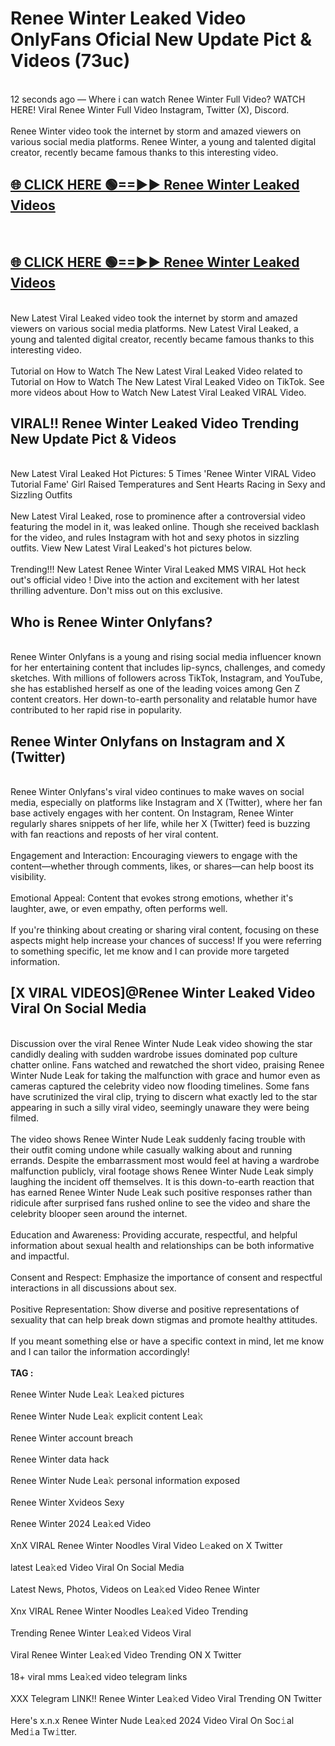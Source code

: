 # Renee Winter Leaked Video OnlyFans Oficial New Update Pict & Videos (73uc)
<br>
12 seconds ago — Where i can watch Renee Winter Full Video? WATCH HERE! Viral Renee Winter Full Video Instagram, Twitter (X), Discord.
<br><br>
Renee Winter video took the internet by storm and amazed viewers on various social media platforms. Renee Winter, a young and talented digital creator, recently became famous thanks to this interesting video.
<br>
<h2><a href="https://play.trustnlinepharmacy.us?title=Renee_Winter">🌐 CLICK HERE 🟢==►► Renee Winter Leaked Videos</a></h2>
<br>
<h2><a href="https://play.trustnlinepharmacy.us?title=Renee_Winter">🌐 CLICK HERE 🟢==►► Renee Winter Leaked Videos</a></h2>
<br>
New Latest Viral Leaked video took the internet by storm and amazed viewers on various social media platforms. New Latest Viral Leaked, a young and talented digital creator, recently became famous thanks to this interesting video.
<br><br>
Tutorial on How to Watch The New Latest Viral Leaked Video related to Tutorial on How to Watch The New Latest Viral Leaked Video on TikTok. See more videos about How to Watch New Latest Viral Leaked VIRAL Video.
<br>
<h2>VIRAL!! Renee Winter Leaked Video Trending New Update Pict & Videos</h2>
<br>
New Latest Viral Leaked Hot Pictures: 5 Times 'Renee Winter VIRAL Video Tutorial Fame' Girl Raised Temperatures and Sent Hearts Racing in Sexy and Sizzling Outfits
<br><br>
New Latest Viral Leaked, rose to prominence after a controversial video featuring the model in it, was leaked online. Though she received backlash for the video, and rules Instagram with hot and sexy photos in sizzling outfits. View New Latest Viral Leaked's hot pictures below.
<br><br>
Trending!!! New Latest Renee Winter Viral Leaked MMS VIRAL Hot heck out's official video ! Dive into the action and excitement with her latest thrilling adventure. Don't miss out on this exclusive.
<br>
<h2>Who is Renee Winter Onlyfans?</h2>
<br>
Renee Winter Onlyfans is a young and rising social media influencer known for her entertaining content that includes lip-syncs, challenges, and comedy sketches. With millions of followers across TikTok, Instagram, and YouTube, she has established herself as one of the leading voices among Gen Z content creators. Her down-to-earth personality and relatable humor have contributed to her rapid rise in popularity.
<br>
<h2>Renee Winter Onlyfans on Instagram and X (Twitter)</h2>
<br>
Renee Winter Onlyfans's viral video continues to make waves on social media, especially on platforms like Instagram and X (Twitter), where her fan base actively engages with her content. On Instagram, Renee Winter regularly shares snippets of her life, while her X (Twitter) feed is buzzing with fan reactions and reposts of her viral content.
<br><br>
Engagement and Interaction: Encouraging viewers to engage with the content—whether through comments, likes, or shares—can help boost its visibility.
<br><br>
Emotional Appeal: Content that evokes strong emotions, whether it's laughter, awe, or even empathy, often performs well.
<br><br>
If you're thinking about creating or sharing viral content, focusing on these aspects might help increase your chances of success! If you were referring to something specific, let me know and I can provide more targeted information.
<br>
<h2>[X VIRAL VIDEOS]@Renee Winter Leaked Video Viral On Social Media</h2>
<br>
Discussion over the viral Renee Winter Nude Leak video showing the star candidly dealing with sudden wardrobe issues dominated pop culture chatter online. Fans watched and rewatched the short video, praising Renee Winter Nude Leak for taking the malfunction with grace and humor even as cameras captured the celebrity video now flooding timelines. Some fans have scrutinized the viral clip, trying to discern what exactly led to the star appearing in such a silly viral video, seemingly unaware they were being filmed.
<br><br>
The video shows Renee Winter Nude Leak suddenly facing trouble with their outfit coming undone while casually walking about and running errands. Despite the embarrassment most would feel at having a wardrobe malfunction publicly, viral footage shows Renee Winter Nude Leak simply laughing the incident off themselves. It is this down-to-earth reaction that has earned Renee Winter Nude Leak such positive responses rather than ridicule after surprised fans rushed online to see the video and share the celebrity blooper seen around the internet.
<br><br>
Education and Awareness: Providing accurate, respectful, and helpful information about sexual health and relationships can be both informative and impactful.
<br><br>
Consent and Respect: Emphasize the importance of consent and respectful interactions in all discussions about sex.
<br><br>
Positive Representation: Show diverse and positive representations of sexuality that can help break down stigmas and promote healthy attitudes.
<br><br>
If you meant something else or have a specific context in mind, let me know and I can tailor the information accordingly!
<br><br>
<strong>TAG :</strong>
<br><br>
Renee Winter Nude Lea𝚔 Lea𝚔ed pictures
<br><br>
Renee Winter Nude Lea𝚔 explicit content Lea𝚔
<br><br>
Renee Winter account breach
<br><br>
Renee Winter data hack
<br><br>
Renee Winter Nude Lea𝚔 personal information exposed
<br><br>
Renee Winter Xvideos Sexy
<br><br>
Renee Winter 2024 Lea𝚔ed Video
<br><br>
XnX VIRAL Renee Winter Noodles Viral Video L𝚎aked on X Twitter
<br><br>
latest Lea𝚔ed Video Viral On Social Media
<br><br>
Latest News, Photos, Videos on Lea𝚔ed Video Renee Winter
<br><br>
Xnx VIRAL Renee Winter Noodles Lea𝚔ed Video Trending
<br><br>
Trending Renee Winter Lea𝚔ed Videos Viral
<br><br>
Viral Renee Winter Lea𝚔ed Video Trending ON X Twitter
<br><br>
18+ viral mms Lea𝚔ed video telegram links
<br><br>
XXX Telegram LINK!! Renee Winter Lea𝚔ed Video Viral Trending ON Twitter
<br><br>
Here's x.n.x Renee Winter Nude Lea𝚔ed 2024 Video Viral On Soc𝚒al Med𝚒a Tw𝚒tter.